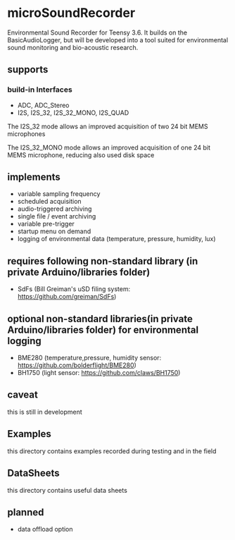 


# microSoundRecorder
Environmental Sound Recorder for Teensy 3.6. It builds on the BasicAudioLogger, but will be developed into a tool suited for environmental sound monitoring and bio-acoustic research.


## supports 
### build-in Interfaces
- ADC, ADC_Stereo
- I2S, I2S_32, I2S_32_MONO, I2S_QUAD 

The I2S_32 mode allows an improved acquisition of two 24 bit MEMS microphones

The I2S_32_MONO mode allows an improved acquisition of one 24 bit MEMS microphone, reducing also used disk space

## implements
- variable sampling frequency
- scheduled acquisition
- audio-triggered archiving
- single file / event archiving
- variable pre-trigger
- startup menu on demand
- logging of environmental data (temperature, pressure, humidity, lux)

## requires following non-standard library (in private Arduino/libraries folder)
- SdFs   (Bill Greiman's uSD filing system: https://github.com/greiman/SdFs)

## optional non-standard libraries(in private Arduino/libraries folder) for environmental logging
- BME280 (temperature,pressure, humidity sensor: https://github.com/bolderflight/BME280)
- BH1750 (light sensor: https://github.com/claws/BH1750)

## caveat
this is still in development

## Examples
this directory contains examples recorded during testing and in the field

## DataSheets
this directory contains useful data sheets

## planned
- data offload option

